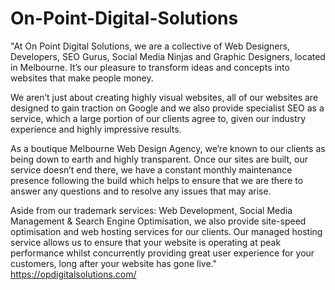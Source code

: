 # On-Point-Digital-Solutions
"At On Point Digital Solutions, we are a collective of Web Designers, Developers, SEO Gurus, Social Media Ninjas and Graphic Designers, located in Melbourne. It’s our pleasure to transform ideas and concepts into websites that make people money.

We aren’t just about creating highly visual websites, all of our websites are designed to gain traction on Google and we also provide specialist SEO as a service, which a large portion of our clients agree to, given our industry experience and highly impressive results.

As a boutique Melbourne Web Design Agency, we’re known to our clients as being down to earth and highly transparent. Once our sites are built, our service doesn’t end there, we have a constant monthly maintenance presence following the build which helps to ensure that we are there to answer any questions and to resolve any issues that may arise.

Aside from our trademark services: Web Development, Social Media Management & Search Engine Optimisation, we also provide site-speed optimisation and web hosting services for our clients. Our managed hosting service allows us to ensure that your website is operating at peak performance whilst concurrently providing great user experience for your customers, long after your website has gone live."
https://opdigitalsolutions.com/

